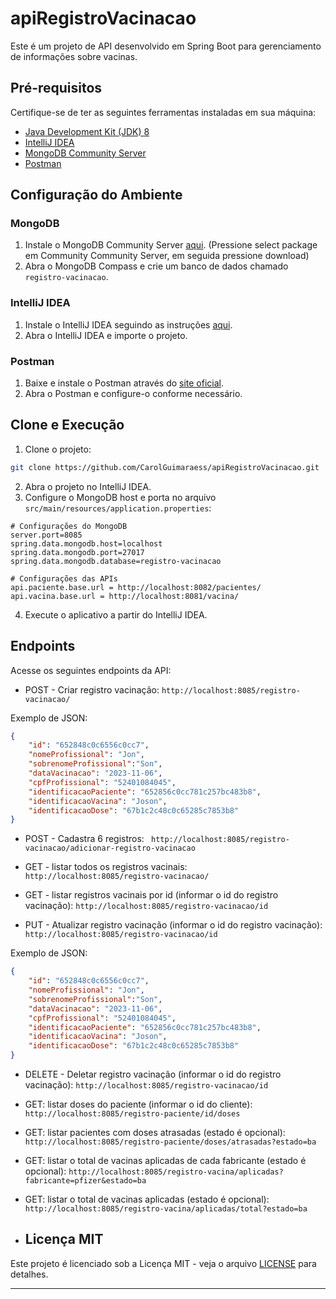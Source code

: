 # apiRegistroVacinacao

Este é um projeto de API desenvolvido em Spring Boot para gerenciamento de informações sobre vacinas.

## Pré-requisitos

Certifique-se de ter as seguintes ferramentas instaladas em sua máquina:

- [Java Development Kit (JDK) 8](https://www.oracle.com/java/technologies/downloads/#java8.html)
- [IntelliJ IDEA](https://www.jetbrains.com/idea/download/)
- [MongoDB Community Server](https://www.mongodb.com/try/download/community)
- [Postman](https://www.postman.com/downloads/)

## Configuração do Ambiente

### MongoDB

1. Instale o MongoDB Community Server [aqui](https://www.mongodb.com/try/download/community). (Pressione select package em Community Community Server, em seguida pressione download)
2. Abra o MongoDB Compass e crie um banco de dados chamado `registro-vacinacao`.

### IntelliJ IDEA

1. Instale o IntelliJ IDEA seguindo as instruções [aqui](https://www.jetbrains.com/idea/download/).
2. Abra o IntelliJ IDEA e importe o projeto.

### Postman

1. Baixe e instale o Postman através do [site oficial](https://www.postman.com/downloads/).
2. Abra o Postman e configure-o conforme necessário.

## Clone e Execução

1. Clone o projeto:

```bash
git clone https://github.com/CarolGuimaraess/apiRegistroVacinacao.git
```

2. Abra o projeto no IntelliJ IDEA.
3. Configure o MongoDB host e porta no arquivo `src/main/resources/application.properties`:

```properties
# Configurações do MongoDB
server.port=8085
spring.data.mongodb.host=localhost
spring.data.mongodb.port=27017
spring.data.mongodb.database=registro-vacinacao

# Configurações das APIs
api.paciente.base.url = http://localhost:8082/pacientes/
api.vacina.base.url = http://localhost:8081/vacina/
```

4. Execute o aplicativo a partir do IntelliJ IDEA.

## Endpoints

Acesse os seguintes endpoints da API:

- POST - Criar registro vacinação:
```http://localhost:8085/registro-vacinacao/```

 Exemplo de JSON:
  ```json
  {
      "id": "652848c0c6556c0cc7",
      "nomeProfissional": "Jon",
      "sobrenomeProfissional":"Son",
      "dataVacinacao": "2023-11-06",
      "cpfProfissional": "52401084045",
      "identificacaoPaciente": "652856c0cc781c257bc483b8",
      "identificacaoVacina": "Joson",
      "identificacaoDose": "67b1c2c48c0c65285c7853b8"
  }
  ```

- POST - Cadastra 6 registros:
``` http://localhost:8085/registro-vacinacao/adicionar-registro-vacinacao```


- GET - listar todos os registros vacinais:
```http://localhost:8085/registro-vacinacao/```


- GET - listar registros vacinais por id (informar o id do registro vacinação):
```http://localhost:8085/registro-vacinacao/id```


- PUT - Atualizar registro vacinação (informar o id do registro vacinação):
```http://localhost:8085/registro-vacinacao/id```

 Exemplo de JSON:
  ```json
  {
      "id": "652848c0c6556c0cc7",
      "nomeProfissional": "Jon",
      "sobrenomeProfissional":"Son",
      "dataVacinacao": "2023-11-06",
      "cpfProfissional": "52401084045",
      "identificacaoPaciente": "652856c0cc781c257bc483b8",
      "identificacaoVacina": "Joson",
      "identificacaoDose": "67b1c2c48c0c65285c7853b8"
  }
  ```

- DELETE - Deletar registro vacinação (informar o id do registro vacinação):
```http://localhost:8085/registro-vacinacao/id```


- GET: listar doses do paciente (informar o id do cliente):
```http://localhost:8085/registro-paciente/id/doses```


- GET: listar pacientes com doses atrasadas (estado é opcional):
```http://localhost:8085/registro-paciente/doses/atrasadas?estado=ba```


- GET: listar o total de vacinas aplicadas de cada fabricante (estado é opcional):
```http://localhost:8085/registro-vacina/aplicadas?fabricante=pfizer&estado=ba```


- GET: listar o total de vacinas aplicadas (estado é opcional):
```http://localhost:8085/registro-vacina/aplicadas/total?estado=ba```

- ## Licença MIT

Este projeto é licenciado sob a Licença MIT - veja o arquivo [LICENSE](LICENSE.txt) para detalhes.

---